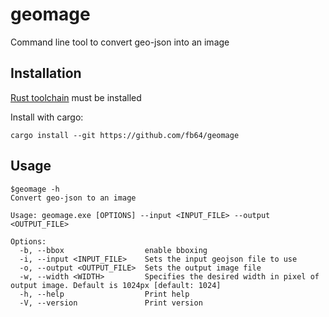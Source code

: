 # geomage
Command line tool to convert geo-json into an image

## Installation

[Rust toolchain](https://www.rust-lang.org/tools/install) must be installed

Install with cargo:
```console
cargo install --git https://github.com/fb64/geomage
```

## Usage

```console
$geomage -h
Convert geo-json to an image

Usage: geomage.exe [OPTIONS] --input <INPUT_FILE> --output <OUTPUT_FILE>

Options:
  -b, --bbox                  enable bboxing
  -i, --input <INPUT_FILE>    Sets the input geojson file to use
  -o, --output <OUTPUT_FILE>  Sets the output image file
  -w, --width <WIDTH>         Specifies the desired width in pixel of output image. Default is 1024px [default: 1024]
  -h, --help                  Print help
  -V, --version               Print version
```